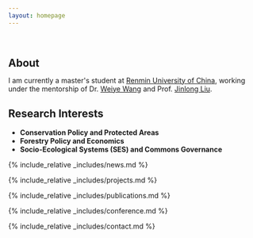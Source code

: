 ```yaml
---
layout: homepage
---
```


<h1 id="about-me"></h1>

<h2 style="margin: 60px 0px 10px;">About</h2>

I am currently a master's student at [Renmin University of China](https://www.ruc.edu.cn/), working under the mentorship of Dr. [Weiye Wang](http://www.sard.ruc.edu.cn/szll/zzjs/zljs/1dd5c48274a14d50b92a247660304b09.htm) and Prof. [Jinlong Liu](http://www.sard.ruc.edu.cn/szll/zzjs/qzjs/fe63003875164abeba03c5016a4c5d20.htm).
## Research Interests
- **Conservation Policy and Protected Areas**
- **Forestry Policy and Economics**
- **Socio-Ecological Systems (SES) and Commons Governance**

{% include_relative _includes/news.md %}

{% include_relative _includes/projects.md %}

{% include_relative _includes/publications.md %}

{% include_relative _includes/conference.md %}

{% include_relative _includes/contact.md %}
<!-- <strong style="color:#e74d3c; font-weight:600"><strong style="color:#e74d3c; font-weight:600">I am currently on the 2023-2024 academic job market, looking for faculty positions in CS, CSE, ECE, IEOR, etc., related to Artificial Intelligence, Computer Vision, and Machine Learning. Please feel free to contact me if you are interested. I am also happy to give talks on my research in related seminars.</strong></strong> -->


<!-- 
{% include_relative _includes/publications.md %}

{% include_relative _includes/teaching.md %}

{% include_relative _includes/talks.md %}

{% include_relative _includes/services.md %}


 -->
